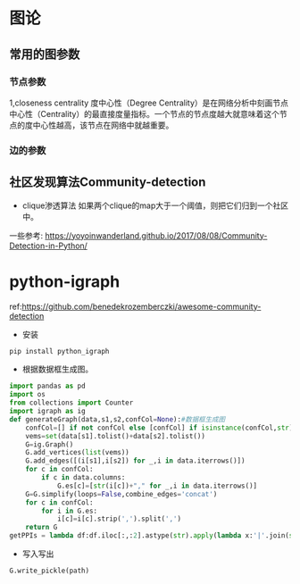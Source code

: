 <!--
 * @Description: 
 * @version: 
 * @Author: wenyuhao
 * @Date: 2023-02-23 08:52:17
 * @LastEditors: wenyuhao
 * @LastEditTime: 2023-02-25 14:10:52
-->
# 图论
## 常用的图参数
### 节点参数
1,closeness centrality
度中心性（Degree Centrality）是在网络分析中刻画节点中心性（Centrality）的最直接度量指标。一个节点的节点度越大就意味着这个节点的度中心性越高，该节点在网络中就越重要。

### 边的参数


## 社区发现算法Community-detection
- clique渗透算法
如果两个clique的map大于一个阈值，则把它们归到一个社区中。

一些参考:
https://yoyoinwanderland.github.io/2017/08/08/Community-Detection-in-Python/


# python-igraph
ref:https://github.com/benedekrozemberczki/awesome-community-detection
- 安装
```sh
pip install python_igraph
```

- 根据数据框生成图。
```python
import pandas as pd
import os
from collections import Counter
import igraph as ig
def generateGraph(data,s1,s2,confCol=None):#数据框生成图
    confCol=[] if not confCol else [confCol] if isinstance(confCol,str) else confCol
    vems=set(data[s1].tolist()+data[s2].tolist())
    G=ig.Graph()
    G.add_vertices(list(vems))
    G.add_edges([(i[s1],i[s2]) for _,i in data.iterrows()])
    for c in confCol:
        if c in data.columns:
            G.es[c]=[str(i[c])+"," for _,i in data.iterrows()]
    G=G.simplify(loops=False,combine_edges='concat')
    for c in confCol:
        for i in G.es:
            i[c]=i[c].strip(',').split(',')
    return G
getPPIs = lambda df:df.iloc[:,:2].astype(str).apply(lambda x:'|'.join(sorted(x)),axis=1)
```
- 写入写出
```python
G.write_pickle(path)
```
